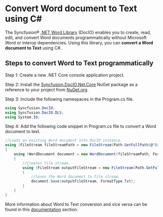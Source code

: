 # Convert Word document to Text using C#

The Syncfusion&reg; [.NET Word Library](https://www.syncfusion.com/document-processing/word-framework/net/word-library) (DocIO) enables you to create, read, edit, and convert Word documents programmatically without Microsoft Word or interop dependencies. Using this library, you can **convert a Word document to Text** using C#.

## Steps to convert Word to Text programmatically

Step 1: Create a new .NET Core console application project.

Step 2: Install the [Syncfusion.DocIO.Net.Core](https://www.nuget.org/packages/Syncfusion.DocIO.Net.Core) NuGet package as a reference to your project from [NuGet.org](https://www.nuget.org/).

Step 3: Include the following namespaces in the Program.cs file.

```csharp
using Syncfusion.DocIO; 
using Syncfusion.DocIO.DLS;
using System.IO;
```

Step 4: Add the following code snippet in Program.cs file to convert a Word document to text.

```csharp
//Loads an existing Word document into DocIO instance.
using (FileStream fileStreamPath = new FileStream(Path.GetFullPath(@"Data/Template.docx"), FileMode.Open, FileAccess.Read, FileShare.ReadWrite))
{
    using (WordDocument document = new WordDocument(fileStreamPath, FormatType.Docx))
    {
        //Creates file stream.
        using (FileStream outputFileStream = new FileStream(Path.GetFullPath(@"Output/Result.txt"), FileMode.Create, FileAccess.ReadWrite))
        {
            //Saves the Word document to file stream.
            document.Save(outputFileStream, FormatType.Txt);
        }
    }
}
```

More information about Word to Text conversion and vice versa can be found in this [documentation](https://help.syncfusion.com/document-processing/word/word-library/net/text) section.